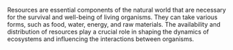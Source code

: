 

Resources are essential components of the natural world that are necessary for the survival and well-being of living organisms. They can take various forms, such as food, water, energy, and raw materials. The availability and distribution of resources play a crucial role in shaping the dynamics of ecosystems and influencing the interactions between organisms.

